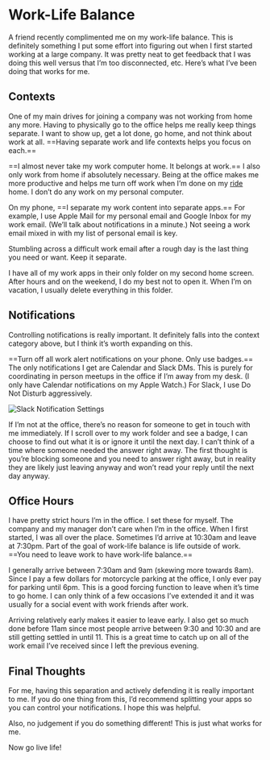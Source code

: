 # Work-Life Balance

A friend recently complimented me on my work-life balance. This is definitely something I put some effort into figuring out when I first started working at a large company. It was pretty neat to get feedback that I was doing this well versus that I’m too disconnected, etc. Here’s what I’ve been doing that works for me.

## Contexts

One of my main drives for joining a company was not working from home any more. Having to physically go to the office helps me really keep things separate. I want to show up, get a lot done, go home, and not think about work at all. ==Having separate work and life contexts helps you focus on each.==

==I almost never take my work computer home. It belongs at work.== I also only work from home if absolutely necessary. Being at the office makes me more productive and helps me turn off work when I’m done on my [ride](https://twitter.com/soffes/status/1070723698112385025) home. I don’t do any work on my personal computer.

On my phone, ==I separate my work content into separate apps.== For example, I use Apple Mail for my personal email and Google Inbox for my work email. (We’ll talk about notifications in a minute.) Not seeing a work email mixed in with my list of personal email is key.

Stumbling across a difficult work email after a rough day is the last thing you need or want. Keep it separate.

I have all of my work apps in their only folder on my second home screen. After hours and on the weekend, I do my best not to open it. When I’m on vacation, I usually delete everything in this folder.

## Notifications

Controlling notifications is really important. It definitely falls into the context category above, but I think it’s worth expanding on this.

==Turn off all work alert notifications on your phone. Only use badges.== The only notifications I get are Calendar and Slack DMs. This is purely for coordinating in person meetups in the office if I’m away from my desk. (I only have Calendar notifications on my Apple Watch.) For Slack, I use Do Not Disturb aggressively.

![Slack Notification Settings](slack-notifications.png)

If I’m not at the office, there’s no reason for someone to get in touch with me immediately. If I scroll over to my work folder and see a badge, I can choose to find out what it is or ignore it until the next day. I can’t think of a time where someone needed the answer right away. The first thought is you’re blocking someone and you need to answer right away, but in reality they are likely just leaving anyway and won’t read your reply until the next day anyway.

## Office Hours

I have pretty strict hours I’m in the office. I set these for myself. The company and my manager don’t care when I’m in the office. When I first started, I was all over the place. Sometimes I’d arrive at 10:30am and leave at 7:30pm. Part of the goal of work-life balance is life outside of work. ==You need to leave work to have work-life balance.==

I generally arrive between 7:30am and 9am (skewing more towards 8am). Since I pay a few dollars for motorcycle parking at the office, I only ever pay for parking until 6pm. This is a good forcing function to leave when it’s time to go home. I can only think of a few occasions I’ve extended it and it was usually for a social event with work friends after work.

Arriving relatively early makes it easier to leave early. I also get so much done before 11am since most people arrive between 9:30 and 10:30 and are still getting settled in until 11. This is a great time to catch up on all of the work email I’ve received since I left the previous evening.

## Final Thoughts

For me, having this separation and actively defending it is really important to me. If you do one thing from this, I’d recommend splitting your apps so you can control your notifications. I hope this was helpful.

Also, no judgement if you do something different! This is just what works for me.

Now go live life!
